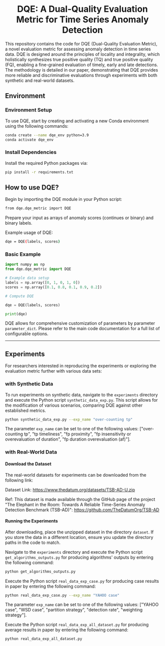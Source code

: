 [//]: # (\usepackage{ulem}[//]: # &#40;<p align="center">&#41;)

[//]: # (<img width="300" src="https://raw.githubusercontent.com/Raminghorbanii/DQE/master/docs/DQE_logo.png"/>)

[//]: # (</p>)


<h1 align="center">DQE: A Dual-Quality Evaluation Metric for Time Series Anomaly Detection</h1>

[//]: # (<p align="center">)

[//]: # (  <a href="https://kdd.org/kdd2024/">)

[//]: # (    <img src="https://img.shields.io/badge/ACM%20KDD%202024-Accepted-blue.svg" alt="ACM KDD 2024 Accepted">)

[//]: # (  </a>)

[//]: # (  <a href="https://arxiv.org/abs/2405.12096">)

[//]: # (    <img src="https://img.shields.io/badge/Preprint version-Arxiv-green.svg" alt="Preprint Version">)

[//]: # (  </a>)

[//]: # (</p>)

This repository contains the code for DQE (Dual-Quality Evaluation Metric), a novel evaluation metric for assessing anomaly detection in time series data. 
DQE is designed around the principles of locality and
integrality, which holistically synthesizes true positive quality (TQ) and true positive quality (FQ), enabling a fine-grained evaluation of timely, early and late detections.
The methodology is detailed in our paper, demonstrating that DQE provides more reliable and
discriminative evaluations through experiments with both synthetic and real-world datasets.


[//]: # (## Quick Start)

[//]: # ()
[//]: # (### Python version )

[//]: # (Python 3.9.)

## Environment

### Environment Setup
To use DQE, start by creating and activating a new Conda environment using the following commands:

```bash
conda create --name dqe_env python=3.9
conda activate dqe_env
```

[//]: # (### Installation)

[//]: # (Install DQE for immediate use in your projects:)

[//]: # ()
[//]: # (```bash)

[//]: # (pip install -r requirements.txt)

[//]: # (```)


### Install Dependencies

Install the required Python packages via:

```bash
pip install -r requirements.txt
```



## How to use DQE? 

Begin by importing the DQE module in your Python script:


```bash
from dqe.dqe_metric import DQE
```

Prepare your input as arrays of anomaly scores (continues or binary) and binary labels. 

Example usage of DQE:

```bash
dqe = DQE(labels, scores)
```

### Basic Example

```python 
import numpy as np
from dqe.dqe_metric import DQE

# Example data setup
labels = np.array([0, 1, 0, 1, 0])
scores = np.array([0.1, 0.8, 0.1, 0.9, 0.2])

# Compute DQE

dqe = DQE(labels, scores)

print(dqe)
```

DQE allows for comprehensive customization of parameters by parameter `parameter_dict`.
Please refer to the main code documentation for a full list of configurable options.

---

## Experiments
For researchers interested in reproducing the experiments or exploring the evaluation metric further with various data sets:


[//]: # (```bash)

[//]: # ()
[//]: # (git clone https://github.com/raminghorbanii/DQE)

[//]: # ()
[//]: # (cd DQE)

[//]: # ()
[//]: # (pip install -r requirements.txt)

[//]: # ()
[//]: # (```)

[//]: # (## Conducting Experiments)

### with Synthetic Data

To run experiments on synthetic data, navigate to the `experiments` directory and execute the Python script `synthetic_data_exp.py`.
This script allows for the modification of various scenarios, comparing DQE against other established metrics.


```bash
python synthetic_data_exp.py --exp_name "over-counting tp"
```

The parameter `exp_name` can be set to one of the following values: 
["over-counting tp", "tp timeliness", "fp proximity", "fp insensitivity or overevaluation of duration", "fp duration overevaluation (af)"].


### with Real-World Data

[//]: # (For real-world data experiments, ensure all additional required packages are installed.)

[//]: # ()
[//]: # (```bash)

[//]: # (pip install -r Real_exp_requirements.txt)

[//]: # (```)

#### Download the Dataset
The real-world datasets for experiments can be downloaded from the following link:

Dataset Link: https://www.thedatum.org/datasets/TSB-AD-U.zip 

Ref: This dataset is made available through the GitHub page of the project "The Elephant in the Room: Towards A Reliable Time-Series Anomaly Detection Benchmark (TSB-AD)": https://github.com/TheDatumOrg/TSB-AD


#### Running the Experiments

After downloading, place the unzipped dataset in the directory `dataset`. If you store the data in a different location, ensure you update the directory paths in the code to match.

[//]: # (Navigate to the experiments/RealWorld_Data_Experiments directory to run an experiment. )

[//]: # (Navigate to the experiments/RealWorld_Data_Experiments directory to run an experiment. )
 Navigate to the `experiments` directory and execute the Python script `get_algorithms_outputs.py` for producing algorithms' outputs by entering the following command:

```bash
python get_algorithms_outputs.py
```

Execute the Python script `real_data_exp_case.py` for producing case results in paper by entering the following command:

[//]: # (Execute one of the example Python scripts by entering the following command:)

```bash
python real_data_exp_case.py --exp_name "YAHOO case"
```
The parameter `exp_name` can be set to one of the following values: ["YAHOO case", "WSD case", "partition strategy", "detection rate", "weighting strategy"].

Execute the Python script `real_data_exp_all_dataset.py` for producing average results in paper by entering the following command:


```bash
python real_data_exp_all_dataset.py
```

[//]: # (Two different examples are provided. These examples allow for modifications and customizations, enabling detailed exploration of various data aspects.)


[//]: # (---)

[//]: # ()
[//]: # (## Setting Buffer Size in DQE)

[//]: # ()
[//]: # (Given the context of time series data, selecting a buffer size for a fair evaluation of anomaly detectors' performance is unavoidable. The buffer parameter of DQE can be set using the following strategies:)

[//]: # ()
[//]: # (- *Expert Knowledge*: Best suited for customized, specific, and real-world applications where expert knowledge is available, or when one has enough experience with the data at hand. Experts can directly specify buffer sizes that are optimized for the particular use case.)

[//]: # ()
[//]: # (- *ACF Analysis*: Automatically determines the optimal buffer size by analyzing the autocorrelation within the data. This function is available in DQE_utils.py.)

[//]: # ()
[//]: # (- *Range of Buffer Sizes*: DQE is flexible and can evaluate performance across all combinations of pre and post buffer sizes, allowing for a comprehensive assessment without expert input. One can start with a maximum buffer size, and DQE automatically divides it into a specified number of ranges &#40;determined by the user&#41;.)

[//]: # ()
[//]: # (- *Default Setting*: Utilizes the input window size of the anomaly detector, a standard, practical buffer size that aligns with the general scale of the data being analyzed. This option is useful when no specific adjustments are needed or when minimal configuration is desired.)

[//]: # ()
[//]: # (This guidance ensures that you can effectively implement these buffer size selection strategies in DQE for optimal results.)

[//]: # ()
[//]: # ()
[//]: # (---)

[//]: # (## Citation)

[//]: # (If you find our work is useful in your research, please consider raising a star  :star:  and citing:)

[//]: # ()
[//]: # (```)

[//]: # (@article{ghorbani2024DQE,)

[//]: # (  title={DQE: Proximity-Aware Time series anomaly Evaluation},)

[//]: # (  author={Ghorbani, Ramin and Reinders, Marcel JT and Tax, David MJ},)

[//]: # (  journal={arXiv preprint arXiv:2405.12096},)

[//]: # (  year={2024})

[//]: # (})

[//]: # (```)

